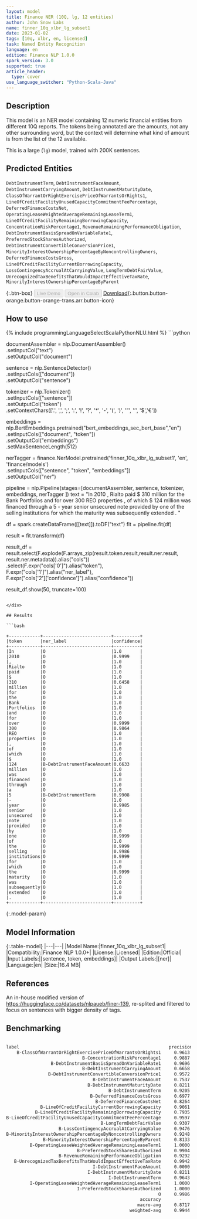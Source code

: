 ```yaml
---
layout: model
title: Finance NER (10Q, lg, 12 entities)
author: John Snow Labs
name: finner_10q_xlbr_lg_subset1
date: 2023-01-02
tags: [10q, xlbr, en, licensed]
task: Named Entity Recognition
language: en
edition: Finance NLP 1.0.0
spark_version: 3.0
supported: true
article_header:
  type: cover
use_language_switcher: "Python-Scala-Java"
---
```


## Description

This model is an NER model containing 12 numeric financial entities from different 10Q reports. The tokens being annotated are the amounts, not any other surrounding word, but the context will determine what kind of amount is from the list of the 12 available.

This is a large (`lg`) model, trained with 200K sentences.

## Predicted Entities

`DebtInstrumentTerm`, `DebtInstrumentFaceAmount`, `DebtInstrumentCarryingAmount`, `DebtInstrumentMaturityDate`, `ClassOfWarrantOrRightExercisePriceOfWarrantsOrRights1`, `LineOfCreditFacilityUnusedCapacityCommitmentFeePercentage`, `DeferredFinanceCostsNet`, `OperatingLeaseWeightedAverageRemainingLeaseTerm1`, `LineOfCreditFacilityRemainingBorrowingCapacity`, `ConcentrationRiskPercentage1`, `RevenueRemainingPerformanceObligation`, `DebtInstrumentBasisSpreadOnVariableRate1`, `PreferredStockSharesAuthorized`, `DebtInstrumentConvertibleConversionPrice1`, `MinorityInterestOwnershipPercentageByNoncontrollingOwners`, `DeferredFinanceCostsGross`, `LineOfCreditFacilityCurrentBorrowingCapacity`, `LossContingencyAccrualAtCarryingValue`, `LongTermDebtFairValue`, `UnrecognizedTaxBenefitsThatWouldImpactEffectiveTaxRate`, `MinorityInterestOwnershipPercentageByParent`

{:.btn-box}
<button class="button button-orange" disabled>Live Demo</button>
<button class="button button-orange" disabled>Open in Colab</button>
[Download](https://s3.amazonaws.com/auxdata.johnsnowlabs.com/finance/models/finner_10q_xlbr_lg_subset1_en_1.0.0_3.0_1672635104531.zip){:.button.button-orange.button-orange-trans.arr.button-icon}

## How to use



<div class="tabs-box" markdown="1">
{% include programmingLanguageSelectScalaPythonNLU.html %}
```python
 
documentAssembler = nlp.DocumentAssembler() \
   .setInputCol("text") \
   .setOutputCol("document")

sentence = nlp.SentenceDetector() \
   .setInputCols(["document"]) \
   .setOutputCol("sentence") 

tokenizer = nlp.Tokenizer()\
    .setInputCols(["sentence"])\
    .setOutputCol("token")\
    .setContextChars(['.', ',', ';', ':', '!', '?', '*', '-', '(', ')', '”', '’', '$','€'])

embeddings = nlp.BertEmbeddings.pretrained("bert_embeddings_sec_bert_base","en") \
  .setInputCols(["document", "token"]) \
  .setOutputCol("embeddings")\
  .setMaxSentenceLength(512)

nerTagger = finance.NerModel.pretrained('finner_10q_xlbr_lg_subset1', 'en', 'finance/models')\
   .setInputCols(["sentence", "token", "embeddings"])\
   .setOutputCol("ner")
              
pipeline = nlp.Pipeline(stages=[documentAssembler,
                            sentence,
                            tokenizer,
                            embeddings,
                            nerTagger
                                ])
text = "In 2010 , Rialto paid $ 310 million for the Bank Portfolios and for over 300 REO properties , of which $ 124 million was financed through a 5 - year senior unsecured note provided by one of the selling institutions for which the maturity was subsequently extended .  "

df = spark.createDataFrame([[text]]).toDF("text")
fit = pipeline.fit(df)

result = fit.transform(df)

result_df = result.select(F.explode(F.arrays_zip(result.token.result,result.ner.result, result.ner.metadata)).alias("cols"))\
.select(F.expr("cols['0']").alias("token"),\
      F.expr("cols['1']").alias("ner_label"),\
      F.expr("cols['2']['confidence']").alias("confidence"))

result_df.show(50, truncate=100)
```

</div>

## Results

```bash

+------------+--------------------------+----------+
|token       |ner_label                 |confidence|
+------------+--------------------------+----------+
|In          |O                         |1.0       |
|2010        |O                         |0.9999    |
|,           |O                         |1.0       |
|Rialto      |O                         |1.0       |
|paid        |O                         |1.0       |
|$           |O                         |1.0       |
|310         |O                         |0.6458    |
|million     |O                         |1.0       |
|for         |O                         |1.0       |
|the         |O                         |1.0       |
|Bank        |O                         |1.0       |
|Portfolios  |O                         |1.0       |
|and         |O                         |1.0       |
|for         |O                         |1.0       |
|over        |O                         |0.9999    |
|300         |O                         |0.9864    |
|REO         |O                         |1.0       |
|properties  |O                         |1.0       |
|,           |O                         |1.0       |
|of          |O                         |1.0       |
|which       |O                         |1.0       |
|$           |O                         |1.0       |
|124         |B-DebtInstrumentFaceAmount|0.6633    |
|million     |O                         |1.0       |
|was         |O                         |1.0       |
|financed    |O                         |1.0       |
|through     |O                         |1.0       |
|a           |O                         |1.0       |
|5           |B-DebtInstrumentTerm      |0.9908    |
|-           |O                         |1.0       |
|year        |O                         |0.9985    |
|senior      |O                         |1.0       |
|unsecured   |O                         |1.0       |
|note        |O                         |1.0       |
|provided    |O                         |1.0       |
|by          |O                         |1.0       |
|one         |O                         |0.9999    |
|of          |O                         |1.0       |
|the         |O                         |0.9999    |
|selling     |O                         |0.9986    |
|institutions|O                         |0.9999    |
|for         |O                         |1.0       |
|which       |O                         |1.0       |
|the         |O                         |0.9999    |
|maturity    |O                         |1.0       |
|was         |O                         |1.0       |
|subsequently|O                         |1.0       |
|extended    |O                         |1.0       |
|.           |O                         |1.0       |
+------------+--------------------------+----------+

```

{:.model-param}
## Model Information

{:.table-model}
|---|---|
|Model Name:|finner_10q_xlbr_lg_subset1|
|Compatibility:|Finance NLP 1.0.0+|
|License:|Licensed|
|Edition:|Official|
|Input Labels:|[sentence, token, embeddings]|
|Output Labels:|[ner]|
|Language:|en|
|Size:|16.4 MB|

## References

An in-house modified version of https://huggingface.co/datasets/nlpaueb/finer-139, re-splited and filtered to focus on sentences with bigger density of tags.

## Benchmarking

```bash

label                                                         precision    recall  f1-score   support
    B-ClassOfWarrantOrRightExercisePriceOfWarrantsOrRights1     0.9613    0.9613    0.9613       155
                             B-ConcentrationRiskPercentage1     0.9887    0.9990    0.9938      1049
                 B-DebtInstrumentBasisSpreadOnVariableRate1     0.9696    0.9761    0.9728      1926
                             B-DebtInstrumentCarryingAmount     0.6658    0.6159    0.6399       427
                B-DebtInstrumentConvertibleConversionPrice1     0.9572    0.9835    0.9702       182
                                 B-DebtInstrumentFaceAmount     0.7537    0.9201    0.8286      1114
                               B-DebtInstrumentMaturityDate     0.8211    0.7573    0.7879       103
                                       B-DebtInstrumentTerm     0.9205    0.8323    0.8742       167
                                B-DeferredFinanceCostsGross     0.6977    0.6250    0.6593       144
                                  B-DeferredFinanceCostsNet     0.8264    0.8264    0.8264       265
             B-LineOfCreditFacilityCurrentBorrowingCapacity     0.9061    0.5714    0.7009       287
           B-LineOfCreditFacilityRemainingBorrowingCapacity     0.7935    0.9220    0.8529       346
B-LineOfCreditFacilityUnusedCapacityCommitmentFeePercentage     0.9597    0.9597    0.9597       273
                                    B-LongTermDebtFairValue     0.9307    0.9239    0.9273       276
                    B-LossContingencyAccrualAtCarryingValue     0.9476    0.9922    0.9693       255
B-MinorityInterestOwnershipPercentageByNoncontrollingOwners     0.9248    0.8531    0.8875       245
              B-MinorityInterestOwnershipPercentageByParent     0.8133    0.9414    0.8727       273
         B-OperatingLeaseWeightedAverageRemainingLeaseTerm1     1.0000    0.8762    0.9340       105
                           B-PreferredStockSharesAuthorized     0.9904    0.9626    0.9763       107
                    B-RevenueRemainingPerformanceObligation     0.9292    0.9906    0.9589       424
   B-UnrecognizedTaxBenefitsThatWouldImpactEffectiveTaxRate     0.9942    0.8912    0.9399       193
                                 I-DebtInstrumentFaceAmount     0.0000    0.0000    0.0000         1
                               I-DebtInstrumentMaturityDate     0.8211    0.7573    0.7879       309
                                       I-DebtInstrumentTerm     0.9643    0.7826    0.8640        69
         I-OperatingLeaseWeightedAverageRemainingLeaseTerm1     1.0000    0.6667    0.8000        15
                           I-PreferredStockSharesAuthorized     1.0000    0.8571    0.9231         7
                                                          O     0.9986    0.9979    0.9982    210593
                                                   accuracy       -         -       0.9942    219310
                                                  macro-avg     0.8717    0.8312    0.8469    219310
                                               weighted-avg     0.9944    0.9942    0.9942    219310

```
